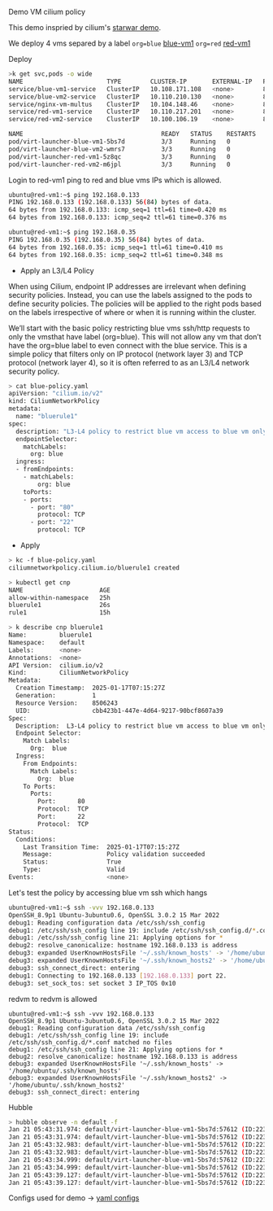 Demo VM cilium policy

This demo inspried by cilium's [starwar demo](https://docs.cilium.io/en/stable/gettingstarted/demo). 

We deploy 4 vms separed by a label `org=blue` [blue-vm1](https://github.com/susantsahani/baremetal-docs/blob/main/vm-policy-blue-red/yaml/blue-vm1.yaml#L13]L13) 
`org=red` [red-vm1](https://github.com/susantsahani/baremetal-docs/blob/main/vm-policy-blue-red/yaml/red-vm1.yaml#L13)

Deploy
   
```bash
>k get svc,pods -o wide
NAME                       TYPE        CLUSTER-IP       EXTERNAL-IP   PORT(S)         AGE   SELECTOR
service/blue-vm1-service   ClusterIP   10.108.171.108   <none>        80/TCP,22/TCP   48m   kubevirt.io/domain=blue-vm1,name=blue-vm1,org=blue
service/blue-vm2-service   ClusterIP   10.110.210.130   <none>        80/TCP,22/TCP   48m   kubevirt.io/domain=blue-vm2,name=blue-vm2,org=blue
service/nginx-vm-multus    ClusterIP   10.104.148.46    <none>        80/TCP,22/TCP   14h   kubevirt.io/domain=nginx-vm-multus,name=nginx-vm-multus
service/red-vm1-service    ClusterIP   10.110.217.201   <none>        80/TCP,22/TCP   51m   kubevirt.io/domain=red-vm1,name=red-vm1,org=red
service/red-vm2-service    ClusterIP   10.100.106.19    <none>        80/TCP,22/TCP   48m   kubevirt.io/domain=red-vm2,name=red-vm2,org=red

NAME                                      READY   STATUS    RESTARTS   AGE   IP              NODE        NOMINATED NODE   READINESS GATES
pod/virt-launcher-blue-vm1-5bs7d          3/3     Running   0          48m   192.168.0.4     eksa-cp02   <none>           1/1
pod/virt-launcher-blue-vm2-wmrs7          3/3     Running   0          48m   192.168.0.133   eksa-cp02   <none>           1/1
pod/virt-launcher-red-vm1-5z8qc           3/3     Running   0          51m   192.168.0.29    eksa-cp02   <none>           1/1
pod/virt-launcher-red-vm2-m6jpl           3/3     Running   0          48m   192.168.0.35    eksa-cp02   <none>           1/1
```
Login to red-vm1 ping to red and blue vms IPs which is allowed.

```bash
ubuntu@red-vm1:~$ ping 192.168.0.133 
PING 192.168.0.133 (192.168.0.133) 56(84) bytes of data.
64 bytes from 192.168.0.133: icmp_seq=1 ttl=61 time=0.420 ms
64 bytes from 192.168.0.133: icmp_seq=2 ttl=61 time=0.376 ms

ubuntu@red-vm1:~$ ping 192.168.0.35 
PING 192.168.0.35 (192.168.0.35) 56(84) bytes of data.
64 bytes from 192.168.0.35: icmp_seq=1 ttl=61 time=0.410 ms
64 bytes from 192.168.0.35: icmp_seq=2 ttl=61 time=0.348 ms
```

-    Apply an L3/L4 Policy

When using Cilium, endpoint IP addresses are irrelevant when defining security policies. Instead, you can use the labels assigned 
to the pods to define security policies. The policies will be applied to the right pods based on the labels irrespective of where 
or when it is running within the cluster.

We’ll start with the basic policy restricting blue vms ssh/http requests to only the vmsthat have label (org=blue). 
This will not allow any vm that don’t have the org=blue label to even connect with the blue service. 
This is a simple policy that filters only on IP protocol (network layer 3) and TCP protocol (network layer 4), 
so it is often referred to as an L3/L4 network security policy.

```bash
> cat blue-policy.yaml
apiVersion: "cilium.io/v2"
kind: CiliumNetworkPolicy
metadata:
  name: "bluerule1"
spec:
  description: "L3-L4 policy to restrict blue vm access to blue vm only"
  endpointSelector:
    matchLabels:
      org: blue
  ingress:
  - fromEndpoints:
    - matchLabels:
        org: blue
    toPorts:
    - ports:
      - port: "80"
        protocol: TCP
      - port: "22"
        protocol: TCP
```

- Apply

```bash
> kc -f blue-policy.yaml
ciliumnetworkpolicy.cilium.io/bluerule1 created

> kubectl get cnp
NAME                     AGE
allow-within-namespace   25h
bluerule1                26s
rule1                    15h

> k describe cnp bluerule1
Name:         bluerule1
Namespace:    default
Labels:       <none>
Annotations:  <none>
API Version:  cilium.io/v2
Kind:         CiliumNetworkPolicy
Metadata:
  Creation Timestamp:  2025-01-17T07:15:27Z
  Generation:          1
  Resource Version:    8506243
  UID:                 cbb423b1-447e-4d64-9217-90bcf8607a39
Spec:
  Description:  L3-L4 policy to restrict blue vm access to blue vm only
  Endpoint Selector:
    Match Labels:
      Org:  blue
  Ingress:
    From Endpoints:
      Match Labels:
        Org:  blue
    To Ports:
      Ports:
        Port:      80
        Protocol:  TCP
        Port:      22
        Protocol:  TCP
Status:
  Conditions:
    Last Transition Time:  2025-01-17T07:15:27Z
    Message:               Policy validation succeeded
    Status:                True
    Type:                  Valid
Events:                    <none>

```

Let's test the policy by accessing blue vm ssh which hangs

```bash
ubuntu@red-vm1:~$ ssh -vvv 192.168.0.133
OpenSSH_8.9p1 Ubuntu-3ubuntu0.6, OpenSSL 3.0.2 15 Mar 2022
debug1: Reading configuration data /etc/ssh/ssh_config
debug1: /etc/ssh/ssh_config line 19: include /etc/ssh/ssh_config.d/*.conf matched no files
debug1: /etc/ssh/ssh_config line 21: Applying options for *
debug2: resolve_canonicalize: hostname 192.168.0.133 is address
debug3: expanded UserKnownHostsFile '~/.ssh/known_hosts' -> '/home/ubuntu/.ssh/known_hosts'
debug3: expanded UserKnownHostsFile '~/.ssh/known_hosts2' -> '/home/ubuntu/.ssh/known_hosts2'
debug3: ssh_connect_direct: entering
debug1: Connecting to 192.168.0.133 [192.168.0.133] port 22.
debug3: set_sock_tos: set socket 3 IP_TOS 0x10
```
redvm to redvm is allowed
```
ubuntu@red-vm1:~$ ssh -vvv 192.168.0.133
OpenSSH_8.9p1 Ubuntu-3ubuntu0.6, OpenSSL 3.0.2 15 Mar 2022
debug1: Reading configuration data /etc/ssh/ssh_config
debug1: /etc/ssh/ssh_config line 19: include /etc/ssh/ssh_config.d/*.conf matched no files
debug1: /etc/ssh/ssh_config line 21: Applying options for *
debug2: resolve_canonicalize: hostname 192.168.0.133 is address
debug3: expanded UserKnownHostsFile '~/.ssh/known_hosts' -> '/home/ubuntu/.ssh/known_hosts'
debug3: expanded UserKnownHostsFile '~/.ssh/known_hosts2' -> '/home/ubuntu/.ssh/known_hosts2'
debug3: ssh_connect_direct: entering

```

Hubble
```bash
> hubble observe -n default -f
Jan 21 05:43:31.974: default/virt-launcher-blue-vm1-5bs7d:57612 (ID:22352) <> default/virt-launcher-red-vm2-m6jpl:22 (ID:18468) policy-verdict:none INGRESS DENIED (TCP Flags: SYN)
Jan 21 05:43:31.974: default/virt-launcher-blue-vm1-5bs7d:57612 (ID:22352) <> default/virt-launcher-red-vm2-m6jpl:22 (ID:18468) Policy denied DROPPED (TCP Flags: SYN)
Jan 21 05:43:32.983: default/virt-launcher-blue-vm1-5bs7d:57612 (ID:22352) <> default/virt-launcher-red-vm2-m6jpl:22 (ID:18468) policy-verdict:none INGRESS DENIED (TCP Flags: SYN)
Jan 21 05:43:32.983: default/virt-launcher-blue-vm1-5bs7d:57612 (ID:22352) <> default/virt-launcher-red-vm2-m6jpl:22 (ID:18468) Policy denied DROPPED (TCP Flags: SYN)
Jan 21 05:43:34.999: default/virt-launcher-blue-vm1-5bs7d:57612 (ID:22352) <> default/virt-launcher-red-vm2-m6jpl:22 (ID:18468) policy-verdict:none INGRESS DENIED (TCP Flags: SYN)
Jan 21 05:43:34.999: default/virt-launcher-blue-vm1-5bs7d:57612 (ID:22352) <> default/virt-launcher-red-vm2-m6jpl:22 (ID:18468) Policy denied DROPPED (TCP Flags: SYN)
Jan 21 05:43:39.127: default/virt-launcher-blue-vm1-5bs7d:57612 (ID:22352) <> default/virt-launcher-red-vm2-m6jpl:22 (ID:18468) policy-verdict:none INGRESS DENIED (TCP Flags: SYN)
Jan 21 05:43:39.127: default/virt-launcher-blue-vm1-5bs7d:57612 (ID:22352) <> default/virt-launcher-red-vm2-m6jpl:22 (ID:18468) Policy denied DROPPED (TCP Flags: SYN)


```

Configs used for demo ->
[yaml configs](https://github.com/susantsahani/baremetal-docs/tree/main/vm-policy-blue-red/yaml)


